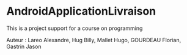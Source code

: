 AndroidApplicationLivraison
==========================

This is a project support for a course on programming

Auteur : Lareo Alexandre, Hug Billy, Mallet Hugo, GOURDEAU Florian, Gastrin Jason
